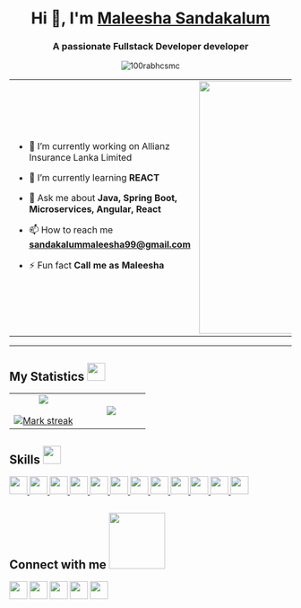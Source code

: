 <h1 align="center">Hi 👋, I'm <a href="https://100rabhcsmc.github.io/Me.io/" target="blank">
Maleesha Sandakalum</a></h1>
<h3 align="center">A passionate Fullstack Developer developer</h3>

<p align="center"> <img src="https://komarev.com/ghpvc/?username=Maleesha123-hub&label=Profile%20views&color=0e75b6&style=flat" alt="100rabhcsmc" /> </p>

<table align="center">
<tbody><tr border="none">
<td width="50%" align="left">
<ul dir="auto">
<li>
<p dir="auto">🔭 I’m currently working on  Allianz Insurance Lanka Limited</p>
</li>
<li>
<p dir="auto">🌱 I’m currently learning <strong>REACT</strong></p>
</li>
<li>
<p dir="auto">💬 Ask me about <strong>Java, Spring Boot, Microservices, Angular, React</strong></p>
</li>
<li>
<p dir="auto">📫 How to reach me <strong><a href="https://www.sandakalummaleesha99@gmail.com">sandakalummaleesha99@gmail.com</a></strong></p>
</li>
<li>
<p dir="auto">⚡ Fun fact <strong>Call me as Maleesha</strong></p>
</li>
</ul>
</td>
<td width="50%" align="center">
  <a target="_blank" rel="noopener noreferrer nofollow" href="https://repository-images.githubusercontent.com/588181932/e36ec678-7984-4cdd-8e4c-a3932772ff8e"><img align="center" alt="Coding" width="450" src="https://repository-images.githubusercontent.com/588181932/e36ec678-7984-4cdd-8e4c-a3932772ff8e" style="max-width: 100%;"></a>
  </td>
</tr>
</tbody>
</table>
<hr>

<div class="markdown-heading" dir="auto">
<h2> My Statistics <img src = "https://media.giphy.com/media/OJTxHkKwcM5lfi2OnW/giphy.gif?cid=790b7611473c9mrdr6onpaitxpb60jn8dwoeuqch5vsle5mm&ep=v1_stickers_search&rid=giphy.gif&ct=s" width = 32px> </h2>
  <a id="user-content-my-statistics" class="anchor" aria-label="Permalink: My Statistics:" href="#my-statistics"></a></div>

<markdown-accessiblity-table data-catalyst=""><table align="center">
<tbody><tr border="none">
<td width="50%" align="center">
  <a target="_blank" rel="noopener noreferrer nofollow" href="https://camo.githubusercontent.com/b438a7965dc20bc1a42c9ae6cf8dd48607d46686dfc4c99b4bb7d37a3837bb03/68747470733a2f2f6769746875622d726561646d652d73746174732e76657263656c2e6170702f6170693f757365726e616d653d5363617231313039267468656d653d6461726b2673686f775f69636f6e733d7472756526636f756e745f707269766174653d74727565"><img align="center" src="https://camo.githubusercontent.com/b438a7965dc20bc1a42c9ae6cf8dd48607d46686dfc4c99b4bb7d37a3837bb03/68747470733a2f2f6769746875622d726561646d652d73746174732e76657263656c2e6170702f6170693f757365726e616d653d5363617231313039267468656d653d6461726b2673686f775f69636f6e733d7472756526636f756e745f707269766174653d74727565" data-canonical-src="https://github-readme-stats.vercel.app/api?username=Maleesha123-hub&amp;theme=dark&amp;show_icons=true&amp;count_private=true" style="max-width: 100%;"></a>
  <br><br>
  <a target="_blank" rel="noopener noreferrer nofollow" href="https://camo.githubusercontent.com/ecf713f4e61aec3d5223d59d3116bafb1228a34344fa3f853715d2c5f32c9a83/68747470733a2f2f6769746875622d726561646d652d73747265616b2d73746174732e6865726f6b756170702e636f6d2f3f757365723d5363617231313039267468656d653d6461726b26686964655f626f726465723d66616c7365"><img title="🔥 Get streak stats for your profile at git.io/streak-stats" alt="Mark streak" src="https://camo.githubusercontent.com/ecf713f4e61aec3d5223d59d3116bafb1228a34344fa3f853715d2c5f32c9a83/68747470733a2f2f6769746875622d726561646d652d73747265616b2d73746174732e6865726f6b756170702e636f6d2f3f757365723d5363617231313039267468656d653d6461726b26686964655f626f726465723d66616c7365" data-canonical-src="https://github-readme-streak-stats.herokuapp.com/?user=Maleesha123-hub&amp;theme=dark&amp;hide_border=false" style="max-width: 100%;"></a> 
</td>
<td width="50%" align="center">
  <a target="_blank" rel="noopener noreferrer nofollow" href="https://camo.githubusercontent.com/0d6c6140f14246135dcb79509fad46805fdbfb407e0a193b9c6bf21b136dbf19/68747470733a2f2f6769746875622d726561646d652d73746174732e616e7572616768617a7261312e76657263656c2e6170702f6170692f746f702d6c616e67732f3f757365726e616d653d5363617231313039267468656d653d6461726b26686964655f626f726465723d66616c7365266e6f2d62673d74727565266e6f2d6672616d653d74727565266c616e67735f636f756e743d3130"><img align="center" src="https://camo.githubusercontent.com/0d6c6140f14246135dcb79509fad46805fdbfb407e0a193b9c6bf21b136dbf19/68747470733a2f2f6769746875622d726561646d652d73746174732e616e7572616768617a7261312e76657263656c2e6170702f6170692f746f702d6c616e67732f3f757365726e616d653d5363617231313039267468656d653d6461726b26686964655f626f726465723d66616c7365266e6f2d62673d74727565266e6f2d6672616d653d74727565266c616e67735f636f756e743d3130" data-canonical-src="https://github-readme-stats.anuraghazra1.vercel.app/api/top-langs/?username=Maleesha123-hub&amp;theme=dark&amp;hide_border=false&amp;no-bg=true&amp;no-frame=true&amp;langs_count=10" style="max-width: 100%;"></a>
  </td>
</tr>
</tbody></table></markdown-accessiblity-table>

<h2> Skills <img src = "https://media2.giphy.com/media/QssGEmpkyEOhBCb7e1/giphy.gif?cid=ecf05e47a0n3gi1bfqntqmob8g9aid1oyj2wr3ds3mg700bl&rid=giphy.gif" width = 32px> </h2>
<a href= https://github.com/Aditya664?tab=repositories&q=&type=&language=python&sort= > <img width ='32px' src ='https://raw.githubusercontent.com/rahulbanerjee26/githubAboutMeGenerator/main/icons/python.svg'> </a>
<a href= https://github.com/Aditya664?tab=repositories&q=&type=&language=reactjs&sort= > <img width ='32px' src ='https://raw.githubusercontent.com/rahulbanerjee26/githubAboutMeGenerator/main/icons/reactjs.svg'> </a>
<a href= https://github.com/Aditya664?tab=repositories&q=&type=&language=javascript&sort= > <img width ='32px' src ='https://raw.githubusercontent.com/rahulbanerjee26/githubAboutMeGenerator/main/icons/javascript.svg'> </a>
<a href= https://github.com/Aditya664?tab=repositories&q=&type=&language=scikit&sort= > <img width ='32px' src ='https://raw.githubusercontent.com/rahulbanerjee26/githubAboutMeGenerator/main/icons/scikit.svg'> </a>
<a href= https://github.com/Aditya664?tab=repositories&q=&type=&language=c&sort= > <img width ='32px' src ='https://raw.githubusercontent.com/rahulbanerjee26/githubAboutMeGenerator/main/icons/c.svg'> </a>
<a href= https://github.com/Aditya664?tab=repositories&q=&type=&language=cpp&sort= > <img width ='32px' src ='https://raw.githubusercontent.com/rahulbanerjee26/githubAboutMeGenerator/main/icons/cpp.svg'> </a>
<a href= https://github.com/Aditya664?tab=repositories&q=&type=&language=sqlite&sort= > <img width ='32px' src ='https://raw.githubusercontent.com/rahulbanerjee26/githubAboutMeGenerator/main/icons/sqlite.svg'> </a>
<a href= https://github.com/Aditya664?tab=repositories&q=&type=&language=pytorch&sort= > <img width ='32px' src ='https://raw.githubusercontent.com/rahulbanerjee26/githubAboutMeGenerator/main/icons/pytorch.svg'> </a>
<a href= https://github.com/Aditya664?tab=repositories&q=&type=&language=css&sort= > <img width ='32px' src ='https://raw.githubusercontent.com/rahulbanerjee26/githubAboutMeGenerator/main/icons/css.svg'> </a>
<a href= https://github.com/Aditya664?tab=repositories&q=&type=&language=html&sort= > <img width ='32px' src ='https://raw.githubusercontent.com/rahulbanerjee26/githubAboutMeGenerator/main/icons/html.svg'> </a>
<a href= https://github.com/Aditya664?tab=repositories&q=&type=&language=android&sort= > <img width ='32px' src ='https://raw.githubusercontent.com/rahulbanerjee26/githubAboutMeGenerator/main/icons/android.svg'> </a>
<a href= https://github.com/Aditya664?tab=repositories&q=&type=&language=csharp&sort= > <img width ='32px' src ='https://raw.githubusercontent.com/rahulbanerjee26/githubAboutMeGenerator/main/icons/csharp.svg'> </a>


<div class="markdown-heading" dir="auto"><h2> Connect with me <img src='https://raw.githubusercontent.com/ShahriarShafin/ShahriarShafin/main/Assets/handshake.gif' width="100px"> </h2></div>

<a href = 'https://www.linkedin.com/in/aditya-deshmukh-561a371a8'> <img width = '32px' align= 'center' src="https://raw.githubusercontent.com/rahulbanerjee26/githubAboutMeGenerator/main/icons/linked-in-alt.svg"/></a> 
<a href = 'https://www.twitter.com/NoobCoder07'> <img width = '32px' align= 'center' src="https://raw.githubusercontent.com/rahulbanerjee26/githubAboutMeGenerator/main/icons/twitter.svg"/></a> 
<a href = 'https://medium.com/@adityadeshmukh7350'> <img width = '32px' align= 'center' src="https://raw.githubusercontent.com/rahulbanerjee26/githubAboutMeGenerator/main/icons/medium.svg"/></a> 
<a href = 'http://aditya664.me/'> <img width = '32px' align= 'center' src="https://raw.githubusercontent.com/rahulbanerjee26/githubAboutMeGenerator/main/icons/portfolio.png"/></a> 
<a href = 'https://www.github.com/Aditya664'> <img width = '32px' align= 'center' src="https://raw.githubusercontent.com/rahulbanerjee26/githubAboutMeGenerator/main/icons/github.svg"/></a>
  
<br>
